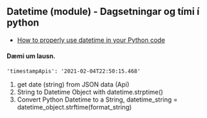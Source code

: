 ## Datetime (module) - Dagsetningar og tími í python 
- [How to properly use datetime in your Python code](https://medium.com/better-programming/demystifying-python-datetime-module-with-examples-352e6cc72efc)


#### Dæmi um lausn.

`'timestampApis': '2021-02-04T22:50:15.468'`

1. get date (string) from JSON data (Api)
2. String to Datetime Object with datetime.strptime()
3. Convert Python Datetime to a String, datetime_string = datetime_object.strftime(format_string)
